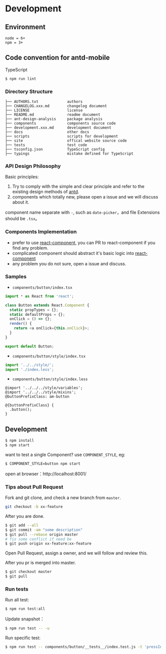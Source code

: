 # Development

## Environment

```
node = 6+
npm = 3+
```

## Code convention for antd-mobile

TypeScript

```bash
$ npm run lint
```

### Directory Structure
```
├── AUTHORS.txt             authors
├── CHANGELOG.xxx.md        changelog document
├── LICENSE                 license
├── README.md               readme document
├── ant-design-analysis     package analysis
├── components              components source code
├── development.xxx.md      development document
├── docs                    other docs
├── scripts                 scripts for development
├── site                    offical website source code
├── tests                   test code
├── tsconfig.json           TypeScript config
├── typings                 mistake defined for TypeScript
```

### API Design Philosophy

Basic principles:

1. Try to comply with the simple and clear principle and refer to the existing design methods of [antd](https://ant.design/).
2. components which totally new, please open a issue and we will discuss about it.

component name separate with `-`, such as `date-picker`，and file Extensions should be `.tsx`。


### Components Implementation

- prefer to use [react-component](https://github.com/react-component/), you can PR to react-component if you find any problem.
- complicated component should abstract it's basic logic into [react-component](https://github.com/react-component/)
- any problem you do not sure, open a issue and discuss.

### Samples

- `components/button/index.tsx`

```js
import * as React from 'react';

class Button extends React.Component {
  static propTypes = {};
  static defaultProps = {};
  onClick = () => {};
  render() {
    return <a onClick={this.onClick}>;
  }
}

export default Button;
```

- `components/button/style/index.tsx`

```js
import '../../style/';
import './index.less';
```

- `components/button/style/index.less`

```less
@import '../../../style/variables';
@import '../../../style/mixins';
@buttonPrefixClass: am-button

@{buttonPrefixClass} {
  .button();
}
```

## Development

```bash
$ npm install
$ npm start
```

want to test a single Component? use `COMPONENT_STYLE`, eg:

```bash
$ COMPONENT_STYLE=button npm start
```

open at browser：http://localhost:8001/

### Tips about Pull Request

Fork and git clone, and check a new branch from `master`.

```bash
git checkout -b xx-feature
```

After you are done.

```bash
$ git add --all
$ git commit -am "some description"
$ git pull --rebase origin master
# fix some conflict if need be
$ git push origin xx-feature:xx-feature
```

Open Pull Request, assign a owner, and we will follow and review this.

After you pr is merged into master.

```bash
$ git checkout master
$ git pull
```

### Run tests

Run all test:

```bash
$ npm run test:all
```

Update snapshot：

```bash
$ npm run test -- -u
```

Run specific test:

```bash
$ npm run test -- components/button/__tests__/index.test.js -t 'pressIn'
```
